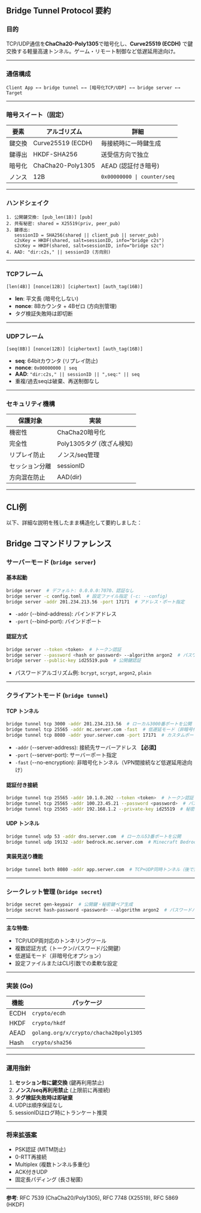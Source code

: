## **Bridge Tunnel Protocol 要約**

### **目的**

TCP/UDP通信を**ChaCha20-Poly1305**で暗号化し、**Curve25519 (ECDH)** で鍵交換する軽量高速トンネル。ゲーム・リモート制御など低遅延用途向け。

---

### **通信構成**

```
Client App ←→ bridge tunnel ←→ [暗号化TCP/UDP] ←→ bridge server ←→ Target
```

---

### **暗号スイート（固定）**

| 要素   | アルゴリズム      | 詳細                        |
| ------ | ----------------- | --------------------------- |
| 鍵交換 | Curve25519 (ECDH) | 毎接続時に一時鍵生成        |
| 鍵導出 | HKDF-SHA256       | 送受信方向で独立            |
| 暗号化 | ChaCha20-Poly1305 | AEAD (認証付き暗号)         |
| ノンス | 12B               | `0x00000000 \| counter/seq` |

---

### **ハンドシェイク**

```
1. 公開鍵交換: [pub_len(1B)] [pub]
2. 共有秘密: shared = X25519(priv, peer_pub)
3. 鍵導出:
   sessionID = SHA256(shared || client_pub || server_pub)
   c2sKey = HKDF(shared, salt=sessionID, info="bridge c2s")
   s2cKey = HKDF(shared, salt=sessionID, info="bridge s2c")
4. AAD: "dir:c2s," || sessionID (方向別)
```

---

### **TCPフレーム**

```
[len(4B)] [nonce(12B)] [ciphertext] [auth_tag(16B)]
```

- **len**: 平文長 (暗号化しない)
- **nonce**: 8Bカウンタ + 4Bゼロ (方向別管理)
- タグ検証失敗時は即切断

---

### **UDPフレーム**

```
[seq(8B)] [nonce(12B)] [ciphertext] [auth_tag(16B)]
```

- **seq**: 64bitカウンタ (リプレイ防止)
- **nonce**: `0x00000000 | seq`
- **AAD**: `"dir:c2s," || sessionID || ",seq:" || seq`
- 重複/過去seqは破棄、再送制御なし

---

### **セキュリティ機構**

| 保護対象       | 実装                      |
| -------------- | ------------------------- |
| 機密性         | ChaCha20暗号化            |
| 完全性         | Poly1305タグ (改ざん検知) |
| リプレイ防止   | ノンス/seq管理            |
| セッション分離 | sessionID                 |
| 方向混在防止   | AAD(dir)                  |

---

## **CLI例**

以下、詳細な説明を残したまま構造化して要約しました：

## Bridge コマンドリファレンス

### サーバーモード (`bridge server`)

#### 基本起動

```bash
bridge server  # デフォルト: 0.0.0.0:7070、認証なし
bridge server -c config.toml  # 設定ファイル指定 (-c: --config)
bridge server -addr 201.234.213.56 -port 17171  # アドレス・ポート指定
```

- `-addr` (--bind-address): バインドアドレス
- `-port` (--bind-port): バインドポート

#### 認証方式

```bash
bridge server --token <token>  # トークン認証
bridge server --password <hash or password> --algorithm argon2  # パスワード認証
bridge server --public-key id25519.pub  # 公開鍵認証
```

- パスワードアルゴリズム例: `bcrypt`, `scrypt`, `argon2`, `plain`

---

### クライアントモード (`bridge tunnel`)

#### TCP トンネル

```bash
bridge tunnel tcp 3000 -addr 201.234.213.56  # ローカル3000番ポートを公開
bridge tunnel tcp 25565 -addr mc.server.com -fast  # 低遅延モード（非暗号化）
bridge tunnel tcp 8080 -addr your.server.com -port 17171  # カスタムポート指定
```

- `-addr` (--server-address): 接続先サーバーアドレス **【必須】**
- `-port` (--server-port): サーバーポート指定
- `-fast` (--no-encryption): 非暗号化トンネル（VPN間接続など低遅延用途向け）

#### 認証付き接続

```bash
bridge tunnel tcp 25565 -addr 10.1.0.202 --token <token>  # トークン認証
bridge tunnel tcp 25565 -addr 100.23.45.21 --password <password>  # パスワード認証
bridge tunnel tcp 25565 -addr 192.168.1.2 --private-key id25519  # 秘密鍵認証
```

#### UDP トンネル

```bash
bridge tunnel udp 53 -addr dns.server.com  # ローカル53番ポートを公開
bridge tunnel udp 19132 -addr bedrock.mc.server.com  # Minecraft Bedrock版など
```

#### 実装見送り機能

```bash
bridge tunnel both 8080 -addr app.server.com  # TCP+UDP同時トンネル（後で実装予定）
```

---

### シークレット管理 (`bridge secret`)

```bash
bridge secret gen-keypair  # 公開鍵・秘密鍵ペア生成
bridge secret hash-password <password> --algorithm argon2  # パスワードハッシュ生成
```

---

**主な特徴:**

- TCP/UDP両対応のトンネリングツール
- 複数認証方式（トークン/パスワード/公開鍵）
- 低遅延モード（非暗号化オプション）
- 設定ファイルまたはCLI引数での柔軟な設定

---

### **実装 (Go)**

| 機能 | パッケージ                             |
| ---- | -------------------------------------- |
| ECDH | `crypto/ecdh`                          |
| HKDF | `crypto/hkdf`                          |
| AEAD | `golang.org/x/crypto/chacha20poly1305` |
| Hash | `crypto/sha256`                        |

---

### **運用指針**

1. **セッション毎に鍵交換** (鍵再利用禁止)
2. **ノンス/seq再利用禁止** (上限前に再接続)
3. **タグ検証失敗時は即破棄**
4. UDPは順序保証なし
5. sessionIDはログ時にトランケート推奨

---

### **将来拡張案**

- PSK認証 (MITM防止)
- 0-RTT再接続
- Multiplex (複数トンネル多重化)
- ACK付きUDP
- 固定長パディング (長さ秘匿)

---

**参考**: RFC 7539 (ChaCha20/Poly1305), RFC 7748 (X25519), RFC 5869 (HKDF)
